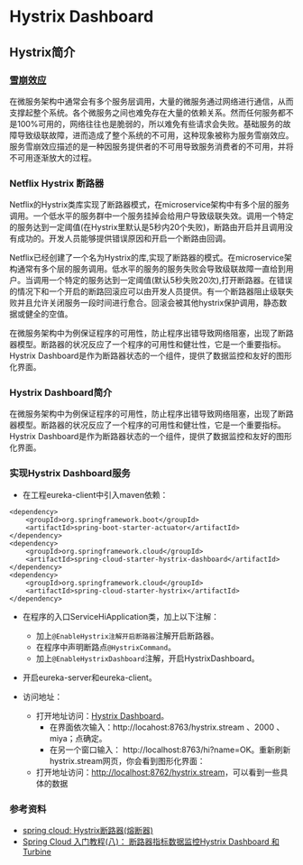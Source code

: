 # Hystrix Dashboard

## Hystrix简介

### [雪崩效应](http://blog.csdn.net/w_x_z_/article/details/53444199)

在微服务架构中通常会有多个服务层调用，大量的微服务通过网络进行通信，从而支撑起整个系统。各个微服务之间也难免存在大量的依赖关系。然而任何服务都不是100%可用的，网络往往也是脆弱的，所以难免有些请求会失败。基础服务的故障导致级联故障，进而造成了整个系统的不可用，这种现象被称为服务雪崩效应。服务雪崩效应描述的是一种因服务提供者的不可用导致服务消费者的不可用，并将不可用逐渐放大的过程。

### Netflix Hystrix 断路器

Netflix的Hystrix类库实现了断路器模式，在microservice架构中有多个层的服务调用。一个低水平的服务群中一个服务挂掉会给用户导致级联失效。调用一个特定的服务达到一定阈值(在Hystrix里默认是5秒内20个失败)，断路由开启并且调用没有成功的。开发人员能够提供错误原因和开启一个断路由回调。

Netflix已经创建了一个名为Hystrix的库,实现了断路器的模式。在microservice架构通常有多个层的服务调用。低水平的服务的服务失败会导致级联故障一直给到用户。当调用一个特定的服务达到一定阈值(默认5秒失败20次),打开断路器。在错误的情况下和一个开启的断路回滚应可以由开发人员提供。有一个断路器阻止级联失败并且允许关闭服务一段时间进行愈合。回滚会被其他hystrix保护调用，静态数据或健全的空值。

在微服务架构中为例保证程序的可用性，防止程序出错导致网络阻塞，出现了断路器模型。断路器的状况反应了一个程序的可用性和健壮性，它是一个重要指标。Hystrix Dashboard是作为断路器状态的一个组件，提供了数据监控和友好的图形化界面。

### Hystrix Dashboard简介

在微服务架构中为例保证程序的可用性，防止程序出错导致网络阻塞，出现了断路器模型。断路器的状况反应了一个程序的可用性和健壮性，它是一个重要指标。Hystrix Dashboard是作为断路器状态的一个组件，提供了数据监控和友好的图形化界面。

### 实现Hystrix Dashboard服务

* 在工程eureka-client中引入maven依赖：

```
<dependency>
    <groupId>org.springframework.boot</groupId>
    <artifactId>spring-boot-starter-actuator</artifactId>
</dependency>
<dependency>
    <groupId>org.springframework.cloud</groupId>
    <artifactId>spring-cloud-starter-hystrix-dashboard</artifactId>
</dependency>
<dependency>
    <groupId>org.springframework.cloud</groupId>
    <artifactId>spring-cloud-starter-hystrix</artifactId>
</dependency>
```

* 在程序的入口ServiceHiApplication类，加上以下注解：
	- 加上`@EnableHystrix注解开启断路器`注解开启断路器。
	- 在程序中声明断路点`@HystrixCommand`。
	- 加上`@EnableHystrixDashboard`注解，开启HystrixDashboard。

* 开启eureka-server和eureka-client。

* 访问地址：
	- 打开地址访问：[Hystrix Dashboard](http://localhost:8763/hystrix)。
		+ 在界面依次输入：http://locahost:8763/hystrix.stream 、2000 、miya；点确定。
		+ 在另一个窗口输入： http://localhost:8763/hi?name=OK。重新刷新hystrix.stream网页，你会看到图形化界面：
	- 打开地址访问：[http://localhost:8762/hystrix.stream](http://localhost:8762/hystrix.stream)，可以看到一些具体的数据

### 参考资料

* [spring cloud: Hystrix断路器(熔断器)](http://blog.csdn.net/zhuchuangang/article/details/51289593)
* [Spring Cloud 入门教程(八)： 断路器指标数据监控Hystrix Dashboard 和 Turbine](http://www.cnblogs.com/chry/p/7286601.html)

